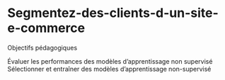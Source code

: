 # Segmentez-des-clients-d-un-site-e-commerce

Objectifs pédagogiques 

Évaluer les performances des modèles d’apprentissage non supervisé
Sélectionner et entraîner des modèles d’apprentissage non-supervisé
